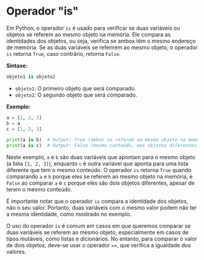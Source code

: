 # Operador "is"

Em Python, o operador `is` é usado para verificar se duas variáveis ou objetos se referem ao mesmo objeto na memória. Ele compara as identidades dos objetos, ou seja, verifica se ambos têm o mesmo endereço de memória. Se as duas variáveis se referirem ao mesmo objeto, o operador `is` retorna `True`, caso contrário, retorna `False`.

**Sintaxe:**

```python
objeto1 is objeto2
```

- `objeto1`: O primeiro objeto que será comparado.
- `objeto2`: O segundo objeto que será comparado.

**Exemplo:**

```python
a = [1, 2, 3]
b = a
c = [1, 2, 3]

print(a is b)  # Output: True (ambos se referem ao mesmo objeto na memória)
print(a is c)  # Output: False (mesmo conteúdo, mas objetos diferentes)
```

Neste exemplo, `a` e `b` são duas variáveis que apontam para o mesmo objeto (a lista `[1, 2, 3]`), enquanto `c` é outra variável que aponta para uma lista diferente que tem o mesmo conteúdo. O operador `is` retorna `True` quando comparando `a` e `b` porque eles se referem ao mesmo objeto na memória, e `False` ao comparar `a` e `c` porque eles são dois objetos diferentes, apesar de terem o mesmo conteúdo.

É importante notar que o operador `is` compara a identidade dos objetos, não o seu valor. Portanto, duas variáveis com o mesmo valor podem não ter a mesma identidade, como mostrado no exemplo.

O uso do operador `is` é comum em casos em que queremos comparar se duas variáveis se referem ao mesmo objeto, especialmente em casos de tipos mutáveis, como listas e dicionários. No entanto, para comparar o valor de dois objetos, deve-se usar o operador `==`, que verifica a igualdade dos valores.